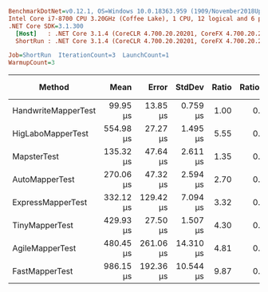 ``` ini

BenchmarkDotNet=v0.12.1, OS=Windows 10.0.18363.959 (1909/November2018Update/19H2)
Intel Core i7-8700 CPU 3.20GHz (Coffee Lake), 1 CPU, 12 logical and 6 physical cores
.NET Core SDK=3.1.300
  [Host]   : .NET Core 3.1.4 (CoreCLR 4.700.20.20201, CoreFX 4.700.20.22101), X64 RyuJIT  [AttachedDebugger]
  ShortRun : .NET Core 3.1.4 (CoreCLR 4.700.20.20201, CoreFX 4.700.20.22101), X64 RyuJIT

Job=ShortRun  IterationCount=3  LaunchCount=1  
WarmupCount=3  

```
|              Method |      Mean |     Error |    StdDev | Ratio | RatioSD |    Gen 0 |  Gen 1 | Gen 2 |  Allocated |
|-------------------- |----------:|----------:|----------:|------:|--------:|---------:|-------:|------:|-----------:|
| HandwriteMapperTest |  99.95 μs |  13.85 μs |  0.759 μs |  1.00 |    0.00 |  76.7822 | 0.4883 |     - |  470.58 KB |
|   HigLaboMapperTest | 554.98 μs |  27.27 μs |  1.495 μs |  5.55 |    0.04 |  97.6563 |      - |     - |  603.39 KB |
|         MapsterTest | 135.32 μs |  47.64 μs |  2.611 μs |  1.35 |    0.03 |  74.2188 | 0.2441 |     - |  454.96 KB |
|      AutoMapperTest | 270.06 μs |  47.32 μs |  2.594 μs |  2.70 |    0.05 |  68.8477 |      - |     - |  423.84 KB |
|   ExpressMapperTest | 332.12 μs | 129.42 μs |  7.094 μs |  3.32 |    0.10 | 113.7695 | 0.4883 |     - |  697.14 KB |
|      TinyMapperTest | 429.93 μs |  27.50 μs |  1.507 μs |  4.30 |    0.02 |  81.5430 | 0.4883 |     - |  501.83 KB |
|     AgileMapperTest | 480.45 μs | 261.06 μs | 14.310 μs |  4.81 |    0.11 | 153.8086 | 0.9766 |     - |  944.01 KB |
|      FastMapperTest | 986.15 μs | 192.36 μs | 10.544 μs |  9.87 |    0.18 | 205.0781 |      - |     - | 1259.65 KB |
